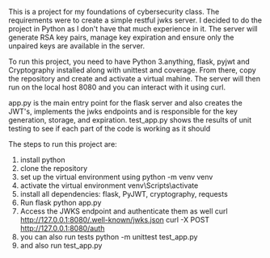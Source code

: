 This is a project for my foundations of cybersecurity class. The requirements were to create a simple restful jwks server. 
I decided to do the project in Python as I don't have that much experience in it. 
The server will generate RSA key pairs, manage key expiration and ensure only the unpaired keys are available in the server.

To run this project, you need to have Python 3.anything, flask, pyjwt and Cryptography installed along with unittest and coverage. 
From there, copy the repository and create and activate a virtual mahine.
The server will then run on the local host 8080 and you can interact with it using curl.

app.py is the main entry point for the flask server and also creates the JWT's, implements the jwks endpoints and is responsible for the key generation, storage, and expiration. 
test_app.py shows the results of unit testing to see if each part of the code is working as it should

The steps to run this project are: 
1. install python
2. clone the repository
3. set up the virtual environment using
python -m venv venv
4. activate the virtual environment
venv\Scripts\activate
5. install all dependencies: flask, PyJWT, cryptography, requests
6. Run flask
python app.py
7. Access the JWKS endpoint and authenticate them as well
curl http://127.0.0.1:8080/.well-known/jwks.json
curl -X POST http://127.0.0.1:8080/auth
8. you can also run tests
python -m unittest test_app.py
9. and also run test_app.py
